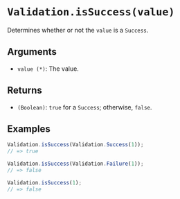 # `Validation.isSuccess(value)`

Determines whether or not the `value` is a `Success`.

## Arguments

* `value (*)`: The value.

## Returns

* `(Boolean)`: `true` for a `Success`; otherwise, `false`.

## Examples

```javascript
Validation.isSuccess(Validation.Success(1));
// => true

Validation.isSuccess(Validation.Failure(1));
// => false

Validation.isSuccess(1);
// => false
```
